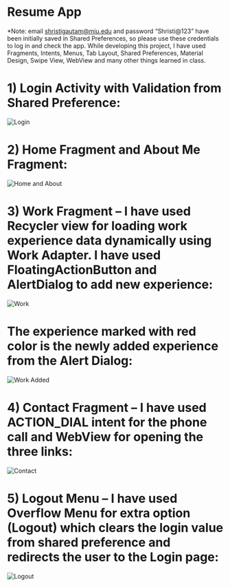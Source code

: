 # Resume App

*Note: email shristigautam@miu.edu and password “Shristi@123” have been initially saved in Shared Preferences, so please use these credentials to log in and check the app.
While developing this project, I have used Fragments, Intents, Menus, Tab Layout, Shared Preferences, Material Design, Swipe View, WebView and many other things learned in class.

# 1)	Login Activity with Validation from Shared Preference:
![Login](https://github.com/shristigautam/Shristi_Resume/blob/master/app/src/main/res/drawable-v24/images/login.PNG)


# 2)	Home Fragment and About Me Fragment:

![Home and About](https://github.com/shristigautam/Shristi_Resume/blob/master/app/src/main/res/drawable-v24/images/Home_and_Aboutme.PNG)
  

# 3)	Work Fragment – I have used Recycler view for loading work experience data dynamically using Work Adapter. I have used FloatingActionButton and AlertDialog to add new experience: 

![Work](https://github.com/shristigautam/Shristi_Resume/blob/master/app/src/main/res/drawable-v24/images/Work.PNG)


# The experience marked with red color is the newly added experience from the Alert Dialog: 

![Work Added](https://github.com/shristigautam/Shristi_Resume/blob/master/app/src/main/res/drawable-v24/images/Work_added.PNG)


# 4)	Contact Fragment – I have used ACTION_DIAL intent for the phone call and WebView for opening the three links: 

![Contact](https://github.com/shristigautam/Shristi_Resume/blob/master/app/src/main/res/drawable-v24/images/Contact%20Me.PNG)
  

# 5)	Logout Menu – I have used Overflow Menu for extra option (Logout) which clears the login value from shared preference and redirects the user to the Login page:

 ![Logout](https://github.com/shristigautam/Shristi_Resume/blob/master/app/src/main/res/drawable-v24/images/Logout.PNG)
